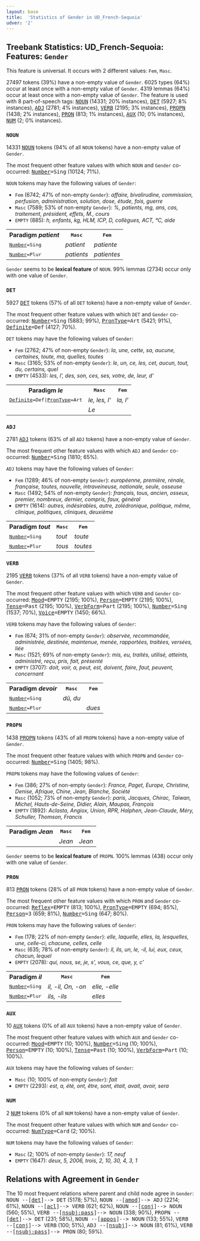 ```yaml
---
layout: base
title:  'Statistics of Gender in UD_French-Sequoia'
udver: '2'
---
```


## Treebank Statistics: UD_French-Sequoia: Features: `Gender`

This feature is universal.
It occurs with 2 different values: `Fem`, `Masc`.

27497 tokens (39%) have a non-empty value of `Gender`.
6025 types (64%) occur at least once with a non-empty value of `Gender`.
4319 lemmas (64%) occur at least once with a non-empty value of `Gender`.
The feature is used with 8 part-of-speech tags: <tt><a href="fr_sequoia-pos-NOUN.html">NOUN</a></tt> (14331; 20% instances), <tt><a href="fr_sequoia-pos-DET.html">DET</a></tt> (5927; 8% instances), <tt><a href="fr_sequoia-pos-ADJ.html">ADJ</a></tt> (2781; 4% instances), <tt><a href="fr_sequoia-pos-VERB.html">VERB</a></tt> (2195; 3% instances), <tt><a href="fr_sequoia-pos-PROPN.html">PROPN</a></tt> (1438; 2% instances), <tt><a href="fr_sequoia-pos-PRON.html">PRON</a></tt> (813; 1% instances), <tt><a href="fr_sequoia-pos-AUX.html">AUX</a></tt> (10; 0% instances), <tt><a href="fr_sequoia-pos-NUM.html">NUM</a></tt> (2; 0% instances).

### `NOUN`

14331 <tt><a href="fr_sequoia-pos-NOUN.html">NOUN</a></tt> tokens (94% of all `NOUN` tokens) have a non-empty value of `Gender`.

The most frequent other feature values with which `NOUN` and `Gender` co-occurred: <tt><a href="fr_sequoia-feat-Number.html">Number</a></tt><tt>=Sing</tt> (10124; 71%).

`NOUN` tokens may have the following values of `Gender`:

* `Fem` (6742; 47% of non-empty `Gender`): <em>affaire, bivalirudine, commission, perfusion, administration, solution, dose, étude, fois, guerre</em>
* `Masc` (7589; 53% of non-empty `Gender`): <em>%, patients, mg, ans, cas, traitement, président, effets, M., cours</em>
* `EMPTY` (885): <em>h, enfants, kg, HLM, ICP, D, collègues, ACT, °C, aide</em>

<table>
  <tr><th>Paradigm <i>patient</i></th><th><tt>Masc</tt></th><th><tt>Fem</tt></th></tr>
  <tr><td><tt><tt><a href="fr_sequoia-feat-Number.html">Number</a></tt><tt>=Sing</tt></tt></td><td><em>patient</em></td><td><em>patiente</em></td></tr>
  <tr><td><tt><tt><a href="fr_sequoia-feat-Number.html">Number</a></tt><tt>=Plur</tt></tt></td><td><em>patients</em></td><td><em>patientes</em></td></tr>
</table>

`Gender` seems to be **lexical feature** of `NOUN`. 99% lemmas (2734) occur only with one value of `Gender`.

### `DET`

5927 <tt><a href="fr_sequoia-pos-DET.html">DET</a></tt> tokens (57% of all `DET` tokens) have a non-empty value of `Gender`.

The most frequent other feature values with which `DET` and `Gender` co-occurred: <tt><a href="fr_sequoia-feat-Number.html">Number</a></tt><tt>=Sing</tt> (5883; 99%), <tt><a href="fr_sequoia-feat-PronType.html">PronType</a></tt><tt>=Art</tt> (5421; 91%), <tt><a href="fr_sequoia-feat-Definite.html">Definite</a></tt><tt>=Def</tt> (4127; 70%).

`DET` tokens may have the following values of `Gender`:

* `Fem` (2762; 47% of non-empty `Gender`): <em>la, une, cette, sa, aucune, certaines, toute, ma, quelles, toutes</em>
* `Masc` (3165; 53% of non-empty `Gender`): <em>le, un, ce, les, cet, aucun, tout, du, certains, quel</em>
* `EMPTY` (4533): <em>les, l', des, son, ces, ses, votre, de, leur, d'</em>

<table>
  <tr><th>Paradigm <i>le</i></th><th><tt>Masc</tt></th><th><tt>Fem</tt></th></tr>
  <tr><td><tt><tt><a href="fr_sequoia-feat-Definite.html">Definite</a></tt><tt>=Def</tt>|<tt><a href="fr_sequoia-feat-PronType.html">PronType</a></tt><tt>=Art</tt></tt></td><td><em>le, les, l'</em></td><td><em>la, l'</em></td></tr>
  <tr><td><tt></tt></td><td><em>Le</em></td><td></td></tr>
</table>

### `ADJ`

2781 <tt><a href="fr_sequoia-pos-ADJ.html">ADJ</a></tt> tokens (63% of all `ADJ` tokens) have a non-empty value of `Gender`.

The most frequent other feature values with which `ADJ` and `Gender` co-occurred: <tt><a href="fr_sequoia-feat-Number.html">Number</a></tt><tt>=Sing</tt> (1810; 65%).

`ADJ` tokens may have the following values of `Gender`:

* `Fem` (1289; 46% of non-empty `Gender`): <em>européenne, première, rénale, française, toutes, nouvelle, intraveineuse, nationale, seule, osseuse</em>
* `Masc` (1492; 54% of non-empty `Gender`): <em>français, tous, ancien, osseux, premier, nombreux, dernier, compris, faux, général</em>
* `EMPTY` (1614): <em>autres, indésirables, autre, zolédronique, politique, même, clinique, politiques, cliniques, deuxième</em>

<table>
  <tr><th>Paradigm <i>tout</i></th><th><tt>Masc</tt></th><th><tt>Fem</tt></th></tr>
  <tr><td><tt><tt><a href="fr_sequoia-feat-Number.html">Number</a></tt><tt>=Sing</tt></tt></td><td><em>tout</em></td><td><em>toute</em></td></tr>
  <tr><td><tt><tt><a href="fr_sequoia-feat-Number.html">Number</a></tt><tt>=Plur</tt></tt></td><td><em>tous</em></td><td><em>toutes</em></td></tr>
</table>

### `VERB`

2195 <tt><a href="fr_sequoia-pos-VERB.html">VERB</a></tt> tokens (37% of all `VERB` tokens) have a non-empty value of `Gender`.

The most frequent other feature values with which `VERB` and `Gender` co-occurred: <tt><a href="fr_sequoia-feat-Mood.html">Mood</a></tt><tt>=EMPTY</tt> (2195; 100%), <tt><a href="fr_sequoia-feat-Person.html">Person</a></tt><tt>=EMPTY</tt> (2195; 100%), <tt><a href="fr_sequoia-feat-Tense.html">Tense</a></tt><tt>=Past</tt> (2195; 100%), <tt><a href="fr_sequoia-feat-VerbForm.html">VerbForm</a></tt><tt>=Part</tt> (2195; 100%), <tt><a href="fr_sequoia-feat-Number.html">Number</a></tt><tt>=Sing</tt> (1537; 70%), <tt><a href="fr_sequoia-feat-Voice.html">Voice</a></tt><tt>=EMPTY</tt> (1450; 66%).

`VERB` tokens may have the following values of `Gender`:

* `Fem` (674; 31% of non-empty `Gender`): <em>observée, recommandée, administrée, destinée, maintenue, menée, rapportées, traitées, versées, liée</em>
* `Masc` (1521; 69% of non-empty `Gender`): <em>mis, eu, traités, utilisé, atteints, administré, reçu, pris, fait, présenté</em>
* `EMPTY` (3707): <em>doit, voir, a, peut, est, doivent, faire, faut, peuvent, concernant</em>

<table>
  <tr><th>Paradigm <i>devoir</i></th><th><tt>Masc</tt></th><th><tt>Fem</tt></th></tr>
  <tr><td><tt><tt><a href="fr_sequoia-feat-Number.html">Number</a></tt><tt>=Sing</tt></tt></td><td><em>dû, du</em></td><td></td></tr>
  <tr><td><tt><tt><a href="fr_sequoia-feat-Number.html">Number</a></tt><tt>=Plur</tt></tt></td><td></td><td><em>dues</em></td></tr>
</table>

### `PROPN`

1438 <tt><a href="fr_sequoia-pos-PROPN.html">PROPN</a></tt> tokens (43% of all `PROPN` tokens) have a non-empty value of `Gender`.

The most frequent other feature values with which `PROPN` and `Gender` co-occurred: <tt><a href="fr_sequoia-feat-Number.html">Number</a></tt><tt>=Sing</tt> (1405; 98%).

`PROPN` tokens may have the following values of `Gender`:

* `Fem` (386; 27% of non-empty `Gender`): <em>France, Paget, Europe, Christine, Denise, Afrique, Chine, Jean, Blanche, Société</em>
* `Masc` (1052; 73% of non-empty `Gender`): <em>paris, Jacques, Chirac, Taïwan, Michel, Hauts-de-Seine, Didier, Alain, Maupas, François</em>
* `EMPTY` (1892): <em>Aclasta, Angiox, Union, RPR, Halphen, Jean-Claude, Méry, Schuller, Thomson, Francis</em>

<table>
  <tr><th>Paradigm <i>Jean</i></th><th><tt>Masc</tt></th><th><tt>Fem</tt></th></tr>
  <tr><td><tt></tt></td><td><em>Jean</em></td><td><em>Jean</em></td></tr>
</table>

`Gender` seems to be **lexical feature** of `PROPN`. 100% lemmas (438) occur only with one value of `Gender`.

### `PRON`

813 <tt><a href="fr_sequoia-pos-PRON.html">PRON</a></tt> tokens (28% of all `PRON` tokens) have a non-empty value of `Gender`.

The most frequent other feature values with which `PRON` and `Gender` co-occurred: <tt><a href="fr_sequoia-feat-Reflex.html">Reflex</a></tt><tt>=EMPTY</tt> (813; 100%), <tt><a href="fr_sequoia-feat-PronType.html">PronType</a></tt><tt>=EMPTY</tt> (694; 85%), <tt><a href="fr_sequoia-feat-Person.html">Person</a></tt><tt>=3</tt> (659; 81%), <tt><a href="fr_sequoia-feat-Number.html">Number</a></tt><tt>=Sing</tt> (647; 80%).

`PRON` tokens may have the following values of `Gender`:

* `Fem` (178; 22% of non-empty `Gender`): <em>elle, laquelle, elles, la, lesquelles, une, celle-ci, chacune, celles, celle</em>
* `Masc` (635; 78% of non-empty `Gender`): <em>il, ils, un, le, -il, lui, eux, ceux, chacun, lequel</em>
* `EMPTY` (2078): <em>qui, nous, se, je, s', vous, ce, que, y, c'</em>

<table>
  <tr><th>Paradigm <i>il</i></th><th><tt>Masc</tt></th><th><tt>Fem</tt></th></tr>
  <tr><td><tt><tt><a href="fr_sequoia-feat-Number.html">Number</a></tt><tt>=Sing</tt></tt></td><td><em>il, -il, On, -on</em></td><td><em>elle, -elle</em></td></tr>
  <tr><td><tt><tt><a href="fr_sequoia-feat-Number.html">Number</a></tt><tt>=Plur</tt></tt></td><td><em>ils, -ils</em></td><td><em>elles</em></td></tr>
</table>

### `AUX`

10 <tt><a href="fr_sequoia-pos-AUX.html">AUX</a></tt> tokens (0% of all `AUX` tokens) have a non-empty value of `Gender`.

The most frequent other feature values with which `AUX` and `Gender` co-occurred: <tt><a href="fr_sequoia-feat-Mood.html">Mood</a></tt><tt>=EMPTY</tt> (10; 100%), <tt><a href="fr_sequoia-feat-Number.html">Number</a></tt><tt>=Sing</tt> (10; 100%), <tt><a href="fr_sequoia-feat-Person.html">Person</a></tt><tt>=EMPTY</tt> (10; 100%), <tt><a href="fr_sequoia-feat-Tense.html">Tense</a></tt><tt>=Past</tt> (10; 100%), <tt><a href="fr_sequoia-feat-VerbForm.html">VerbForm</a></tt><tt>=Part</tt> (10; 100%).

`AUX` tokens may have the following values of `Gender`:

* `Masc` (10; 100% of non-empty `Gender`): <em>fait</em>
* `EMPTY` (2293): <em>est, a, été, ont, être, sont, était, avait, avoir, sera</em>

### `NUM`

2 <tt><a href="fr_sequoia-pos-NUM.html">NUM</a></tt> tokens (0% of all `NUM` tokens) have a non-empty value of `Gender`.

The most frequent other feature values with which `NUM` and `Gender` co-occurred: <tt><a href="fr_sequoia-feat-NumType.html">NumType</a></tt><tt>=Card</tt> (2; 100%).

`NUM` tokens may have the following values of `Gender`:

* `Masc` (2; 100% of non-empty `Gender`): <em>17, neuf</em>
* `EMPTY` (1647): <em>deux, 5, 2006, trois, 2, 10, 30, 4, 3, 1</em>

## Relations with Agreement in `Gender`

The 10 most frequent relations where parent and child node agree in `Gender`:
<tt>NOUN --[<tt><a href="fr_sequoia-dep-det.html">det</a></tt>]--> DET</tt> (5178; 57%),
<tt>NOUN --[<tt><a href="fr_sequoia-dep-amod.html">amod</a></tt>]--> ADJ</tt> (2214; 61%),
<tt>NOUN --[<tt><a href="fr_sequoia-dep-acl.html">acl</a></tt>]--> VERB</tt> (621; 62%),
<tt>NOUN --[<tt><a href="fr_sequoia-dep-conj.html">conj</a></tt>]--> NOUN</tt> (560; 55%),
<tt>VERB --[<tt><a href="fr_sequoia-dep-nsubj-pass.html">nsubj:pass</a></tt>]--> NOUN</tt> (338; 90%),
<tt>PROPN --[<tt><a href="fr_sequoia-dep-det.html">det</a></tt>]--> DET</tt> (231; 58%),
<tt>NOUN --[<tt><a href="fr_sequoia-dep-appos.html">appos</a></tt>]--> NOUN</tt> (133; 55%),
<tt>VERB --[<tt><a href="fr_sequoia-dep-conj.html">conj</a></tt>]--> VERB</tt> (100; 51%),
<tt>ADJ --[<tt><a href="fr_sequoia-dep-nsubj.html">nsubj</a></tt>]--> NOUN</tt> (81; 61%),
<tt>VERB --[<tt><a href="fr_sequoia-dep-nsubj-pass.html">nsubj:pass</a></tt>]--> PRON</tt> (80; 59%).


